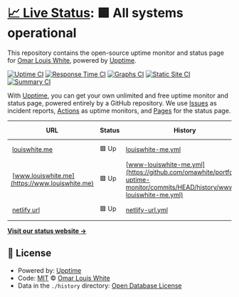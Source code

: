 # [📈 Live Status](https://omawhite.github.io/Omars-portfolio-uptime-monitor): <!--live status--> **🟩 All systems operational**

This repository contains the open-source uptime monitor and status page for [Omar Louis White](https://www.louiswhite.me/), powered by [Upptime](https://github.com/upptime/upptime).

[![Uptime CI](https://github.com/omawhite/Omars-portfolio-uptime-monitor/workflows/Uptime%20CI/badge.svg)](https://github.com/omawhite/Omars-portfolio-uptime-monitor/actions?query=workflow%3A%22Uptime+CI%22)
[![Response Time CI](https://github.com/omawhite/Omars-portfolio-uptime-monitor/workflows/Response%20Time%20CI/badge.svg)](https://github.com/omawhite/Omars-portfolio-uptime-monitor/actions?query=workflow%3A%22Response+Time+CI%22)
[![Graphs CI](https://github.com/omawhite/Omars-portfolio-uptime-monitor/workflows/Graphs%20CI/badge.svg)](https://github.com/omawhite/Omars-portfolio-uptime-monitor/actions?query=workflow%3A%22Graphs+CI%22)
[![Static Site CI](https://github.com/omawhite/Omars-portfolio-uptime-monitor/workflows/Static%20Site%20CI/badge.svg)](https://github.com/omawhite/Omars-portfolio-uptime-monitor/actions?query=workflow%3A%22Static+Site+CI%22)
[![Summary CI](https://github.com/omawhite/Omars-portfolio-uptime-monitor/workflows/Summary%20CI/badge.svg)](https://github.com/omawhite/Omars-portfolio-uptime-monitor/actions?query=workflow%3A%22Summary+CI%22)

With [Upptime](https://upptime.js.org), you can get your own unlimited and free uptime monitor and status page, powered entirely by a GitHub repository. We use [Issues](https://github.com/omawhite/Omars-portfolio-uptime-monitor/issues) as incident reports, [Actions](https://github.com/omawhite/Omars-portfolio-uptime-monitor/actions) as uptime monitors, and [Pages](https://omawhite.github.io/Omars-portfolio-uptime-monitor) for the status page.

<!--start: status pages-->
<!-- This summary is generated by Upptime (https://github.com/upptime/upptime) -->
<!-- Do not edit this manually, your changes will be overwritten -->
<!-- prettier-ignore -->
| URL | Status | History | Response Time | Uptime |
| --- | ------ | ------- | ------------- | ------ |
| <img alt="" src="https://icons.duckduckgo.com/ip3/louiswhite.me.ico" height="13"> [louiswhite.me](https://louiswhite.me) | 🟩 Up | [louiswhite-me.yml](https://github.com/omawhite/portfolio-uptime-monitor/commits/HEAD/history/louiswhite-me.yml) | <details><summary><img alt="Response time graph" src="./graphs/louiswhite-me/response-time-week.png" height="20"> 349ms</summary><br><a href="https://upptime.louiswhite.me/history/louiswhite-me"><img alt="Response time 356" src="https://img.shields.io/endpoint?url=https%3A%2F%2Fraw.githubusercontent.com%2Fomawhite%2Fportfolio-uptime-monitor%2FHEAD%2Fapi%2Flouiswhite-me%2Fresponse-time.json"></a><br><a href="https://upptime.louiswhite.me/history/louiswhite-me"><img alt="24-hour response time 352" src="https://img.shields.io/endpoint?url=https%3A%2F%2Fraw.githubusercontent.com%2Fomawhite%2Fportfolio-uptime-monitor%2FHEAD%2Fapi%2Flouiswhite-me%2Fresponse-time-day.json"></a><br><a href="https://upptime.louiswhite.me/history/louiswhite-me"><img alt="7-day response time 349" src="https://img.shields.io/endpoint?url=https%3A%2F%2Fraw.githubusercontent.com%2Fomawhite%2Fportfolio-uptime-monitor%2FHEAD%2Fapi%2Flouiswhite-me%2Fresponse-time-week.json"></a><br><a href="https://upptime.louiswhite.me/history/louiswhite-me"><img alt="30-day response time 390" src="https://img.shields.io/endpoint?url=https%3A%2F%2Fraw.githubusercontent.com%2Fomawhite%2Fportfolio-uptime-monitor%2FHEAD%2Fapi%2Flouiswhite-me%2Fresponse-time-month.json"></a><br><a href="https://upptime.louiswhite.me/history/louiswhite-me"><img alt="1-year response time 362" src="https://img.shields.io/endpoint?url=https%3A%2F%2Fraw.githubusercontent.com%2Fomawhite%2Fportfolio-uptime-monitor%2FHEAD%2Fapi%2Flouiswhite-me%2Fresponse-time-year.json"></a></details> | <details><summary><a href="https://upptime.louiswhite.me/history/louiswhite-me">100.00%</a></summary><a href="https://upptime.louiswhite.me/history/louiswhite-me"><img alt="All-time uptime 99.99%" src="https://img.shields.io/endpoint?url=https%3A%2F%2Fraw.githubusercontent.com%2Fomawhite%2Fportfolio-uptime-monitor%2FHEAD%2Fapi%2Flouiswhite-me%2Fuptime.json"></a><br><a href="https://upptime.louiswhite.me/history/louiswhite-me"><img alt="24-hour uptime 100.00%" src="https://img.shields.io/endpoint?url=https%3A%2F%2Fraw.githubusercontent.com%2Fomawhite%2Fportfolio-uptime-monitor%2FHEAD%2Fapi%2Flouiswhite-me%2Fuptime-day.json"></a><br><a href="https://upptime.louiswhite.me/history/louiswhite-me"><img alt="7-day uptime 100.00%" src="https://img.shields.io/endpoint?url=https%3A%2F%2Fraw.githubusercontent.com%2Fomawhite%2Fportfolio-uptime-monitor%2FHEAD%2Fapi%2Flouiswhite-me%2Fuptime-week.json"></a><br><a href="https://upptime.louiswhite.me/history/louiswhite-me"><img alt="30-day uptime 100.00%" src="https://img.shields.io/endpoint?url=https%3A%2F%2Fraw.githubusercontent.com%2Fomawhite%2Fportfolio-uptime-monitor%2FHEAD%2Fapi%2Flouiswhite-me%2Fuptime-month.json"></a><br><a href="https://upptime.louiswhite.me/history/louiswhite-me"><img alt="1-year uptime 100.00%" src="https://img.shields.io/endpoint?url=https%3A%2F%2Fraw.githubusercontent.com%2Fomawhite%2Fportfolio-uptime-monitor%2FHEAD%2Fapi%2Flouiswhite-me%2Fuptime-year.json"></a></details>
| <img alt="" src="https://icons.duckduckgo.com/ip3/www.louiswhite.me.ico" height="13"> [www.louiswhite.me](https://www.louiswhite.me) | 🟩 Up | [www-louiswhite-me.yml](https://github.com/omawhite/portfolio-uptime-monitor/commits/HEAD/history/www-louiswhite-me.yml) | <details><summary><img alt="Response time graph" src="./graphs/www-louiswhite-me/response-time-week.png" height="20"> 19ms</summary><br><a href="https://upptime.louiswhite.me/history/www-louiswhite-me"><img alt="Response time 25" src="https://img.shields.io/endpoint?url=https%3A%2F%2Fraw.githubusercontent.com%2Fomawhite%2Fportfolio-uptime-monitor%2FHEAD%2Fapi%2Fwww-louiswhite-me%2Fresponse-time.json"></a><br><a href="https://upptime.louiswhite.me/history/www-louiswhite-me"><img alt="24-hour response time 20" src="https://img.shields.io/endpoint?url=https%3A%2F%2Fraw.githubusercontent.com%2Fomawhite%2Fportfolio-uptime-monitor%2FHEAD%2Fapi%2Fwww-louiswhite-me%2Fresponse-time-day.json"></a><br><a href="https://upptime.louiswhite.me/history/www-louiswhite-me"><img alt="7-day response time 19" src="https://img.shields.io/endpoint?url=https%3A%2F%2Fraw.githubusercontent.com%2Fomawhite%2Fportfolio-uptime-monitor%2FHEAD%2Fapi%2Fwww-louiswhite-me%2Fresponse-time-week.json"></a><br><a href="https://upptime.louiswhite.me/history/www-louiswhite-me"><img alt="30-day response time 21" src="https://img.shields.io/endpoint?url=https%3A%2F%2Fraw.githubusercontent.com%2Fomawhite%2Fportfolio-uptime-monitor%2FHEAD%2Fapi%2Fwww-louiswhite-me%2Fresponse-time-month.json"></a><br><a href="https://upptime.louiswhite.me/history/www-louiswhite-me"><img alt="1-year response time 26" src="https://img.shields.io/endpoint?url=https%3A%2F%2Fraw.githubusercontent.com%2Fomawhite%2Fportfolio-uptime-monitor%2FHEAD%2Fapi%2Fwww-louiswhite-me%2Fresponse-time-year.json"></a></details> | <details><summary><a href="https://upptime.louiswhite.me/history/www-louiswhite-me">100.00%</a></summary><a href="https://upptime.louiswhite.me/history/www-louiswhite-me"><img alt="All-time uptime 100.00%" src="https://img.shields.io/endpoint?url=https%3A%2F%2Fraw.githubusercontent.com%2Fomawhite%2Fportfolio-uptime-monitor%2FHEAD%2Fapi%2Fwww-louiswhite-me%2Fuptime.json"></a><br><a href="https://upptime.louiswhite.me/history/www-louiswhite-me"><img alt="24-hour uptime 100.00%" src="https://img.shields.io/endpoint?url=https%3A%2F%2Fraw.githubusercontent.com%2Fomawhite%2Fportfolio-uptime-monitor%2FHEAD%2Fapi%2Fwww-louiswhite-me%2Fuptime-day.json"></a><br><a href="https://upptime.louiswhite.me/history/www-louiswhite-me"><img alt="7-day uptime 100.00%" src="https://img.shields.io/endpoint?url=https%3A%2F%2Fraw.githubusercontent.com%2Fomawhite%2Fportfolio-uptime-monitor%2FHEAD%2Fapi%2Fwww-louiswhite-me%2Fuptime-week.json"></a><br><a href="https://upptime.louiswhite.me/history/www-louiswhite-me"><img alt="30-day uptime 100.00%" src="https://img.shields.io/endpoint?url=https%3A%2F%2Fraw.githubusercontent.com%2Fomawhite%2Fportfolio-uptime-monitor%2FHEAD%2Fapi%2Fwww-louiswhite-me%2Fuptime-month.json"></a><br><a href="https://upptime.louiswhite.me/history/www-louiswhite-me"><img alt="1-year uptime 100.00%" src="https://img.shields.io/endpoint?url=https%3A%2F%2Fraw.githubusercontent.com%2Fomawhite%2Fportfolio-uptime-monitor%2FHEAD%2Fapi%2Fwww-louiswhite-me%2Fuptime-year.json"></a></details>
| <img alt="" src="https://icons.duckduckgo.com/ip3/omars-next-portfolio.netlify.app.ico" height="13"> [netlify url](https://omars-next-portfolio.netlify.app) | 🟩 Up | [netlify-url.yml](https://github.com/omawhite/portfolio-uptime-monitor/commits/HEAD/history/netlify-url.yml) | <details><summary><img alt="Response time graph" src="./graphs/netlify-url/response-time-week.png" height="20"> 135ms</summary><br><a href="https://upptime.louiswhite.me/history/netlify-url"><img alt="Response time 157" src="https://img.shields.io/endpoint?url=https%3A%2F%2Fraw.githubusercontent.com%2Fomawhite%2Fportfolio-uptime-monitor%2FHEAD%2Fapi%2Fnetlify-url%2Fresponse-time.json"></a><br><a href="https://upptime.louiswhite.me/history/netlify-url"><img alt="24-hour response time 271" src="https://img.shields.io/endpoint?url=https%3A%2F%2Fraw.githubusercontent.com%2Fomawhite%2Fportfolio-uptime-monitor%2FHEAD%2Fapi%2Fnetlify-url%2Fresponse-time-day.json"></a><br><a href="https://upptime.louiswhite.me/history/netlify-url"><img alt="7-day response time 135" src="https://img.shields.io/endpoint?url=https%3A%2F%2Fraw.githubusercontent.com%2Fomawhite%2Fportfolio-uptime-monitor%2FHEAD%2Fapi%2Fnetlify-url%2Fresponse-time-week.json"></a><br><a href="https://upptime.louiswhite.me/history/netlify-url"><img alt="30-day response time 169" src="https://img.shields.io/endpoint?url=https%3A%2F%2Fraw.githubusercontent.com%2Fomawhite%2Fportfolio-uptime-monitor%2FHEAD%2Fapi%2Fnetlify-url%2Fresponse-time-month.json"></a><br><a href="https://upptime.louiswhite.me/history/netlify-url"><img alt="1-year response time 162" src="https://img.shields.io/endpoint?url=https%3A%2F%2Fraw.githubusercontent.com%2Fomawhite%2Fportfolio-uptime-monitor%2FHEAD%2Fapi%2Fnetlify-url%2Fresponse-time-year.json"></a></details> | <details><summary><a href="https://upptime.louiswhite.me/history/netlify-url">100.00%</a></summary><a href="https://upptime.louiswhite.me/history/netlify-url"><img alt="All-time uptime 100.00%" src="https://img.shields.io/endpoint?url=https%3A%2F%2Fraw.githubusercontent.com%2Fomawhite%2Fportfolio-uptime-monitor%2FHEAD%2Fapi%2Fnetlify-url%2Fuptime.json"></a><br><a href="https://upptime.louiswhite.me/history/netlify-url"><img alt="24-hour uptime 100.00%" src="https://img.shields.io/endpoint?url=https%3A%2F%2Fraw.githubusercontent.com%2Fomawhite%2Fportfolio-uptime-monitor%2FHEAD%2Fapi%2Fnetlify-url%2Fuptime-day.json"></a><br><a href="https://upptime.louiswhite.me/history/netlify-url"><img alt="7-day uptime 100.00%" src="https://img.shields.io/endpoint?url=https%3A%2F%2Fraw.githubusercontent.com%2Fomawhite%2Fportfolio-uptime-monitor%2FHEAD%2Fapi%2Fnetlify-url%2Fuptime-week.json"></a><br><a href="https://upptime.louiswhite.me/history/netlify-url"><img alt="30-day uptime 100.00%" src="https://img.shields.io/endpoint?url=https%3A%2F%2Fraw.githubusercontent.com%2Fomawhite%2Fportfolio-uptime-monitor%2FHEAD%2Fapi%2Fnetlify-url%2Fuptime-month.json"></a><br><a href="https://upptime.louiswhite.me/history/netlify-url"><img alt="1-year uptime 100.00%" src="https://img.shields.io/endpoint?url=https%3A%2F%2Fraw.githubusercontent.com%2Fomawhite%2Fportfolio-uptime-monitor%2FHEAD%2Fapi%2Fnetlify-url%2Fuptime-year.json"></a></details>

<!--end: status pages-->

[**Visit our status website →**](https://omawhite.github.io/Omars-portfolio-uptime-monitor)

## 📄 License

- Powered by: [Upptime](https://github.com/upptime/upptime)
- Code: [MIT](./LICENSE) © [Omar Louis White](https://www.louiswhite.me/)
- Data in the `./history` directory: [Open Database License](https://opendatacommons.org/licenses/odbl/1-0/)
